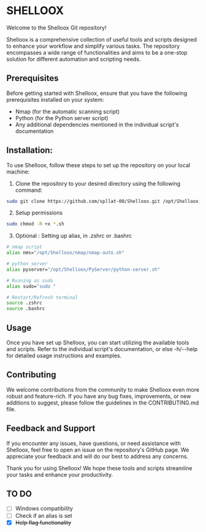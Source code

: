 
# SHELLOOX
Welcome to the Shelloox Git repository!

Shelloox is a comprehensive collection of useful tools and scripts designed to enhance your workflow and simplify various tasks. The repository encompasses a wide range of functionalities and aims to be a one-stop solution for different automation and scripting needs.

## Prerequisites
Before getting started with Shelloox, ensure that you have the following prerequisites installed on your system:

- Nmap (for the automatic scanning script)
- Python (for the Python server script)
- Any additional dependencies mentioned in the individual script's documentation

## Installation:
To use Shelloox, follow these steps to set up the repository on your local machine:

1. Clone the repository to your desired directory using the following command:
```bash
sudo git clone https://github.com/spllat-00/Shelloox.git /opt/Shelloox; cd /opt/Shelloox
```
2. Setup permissions
```bash
sudo chmod -R +x *.sh
```
3. Optional : Setting up alias, in .zshrc or .bashrc
```bash
# nmap script
alias nms="/opt/Shelloox/nmap/nmap-auto.sh"

# python server
alias pyserver="/opt/Shelloox/PyServer/python-server.sh"

# Running as sudo
alias sudo="sudo "

# Restart/Refresh terminal
source .zshrc
source .bashrc
```

## Usage
Once you have set up Shelloox, you can start utilizing the available tools and scripts. Refer to the individual script's documentation, or else -h/--help for detailed usage instructions and examples.

## Contributing
We welcome contributions from the community to make Shelloox even more robust and feature-rich. If you have any bug fixes, improvements, or new additions to suggest, please follow the guidelines in the CONTRIBUTING.md file.

## Feedback and Support
If you encounter any issues, have questions, or need assistance with Shelloox, feel free to open an issue on the repository's GitHub page. We appreciate your feedback and will do our best to address any concerns.

Thank you for using Shelloox! We hope these tools and scripts streamline your tasks and enhance your productivity.

## TO DO
- [ ] Windows compatibility
- [ ] Check if an alias is set
- [x] ~~Help flag functionality~~
